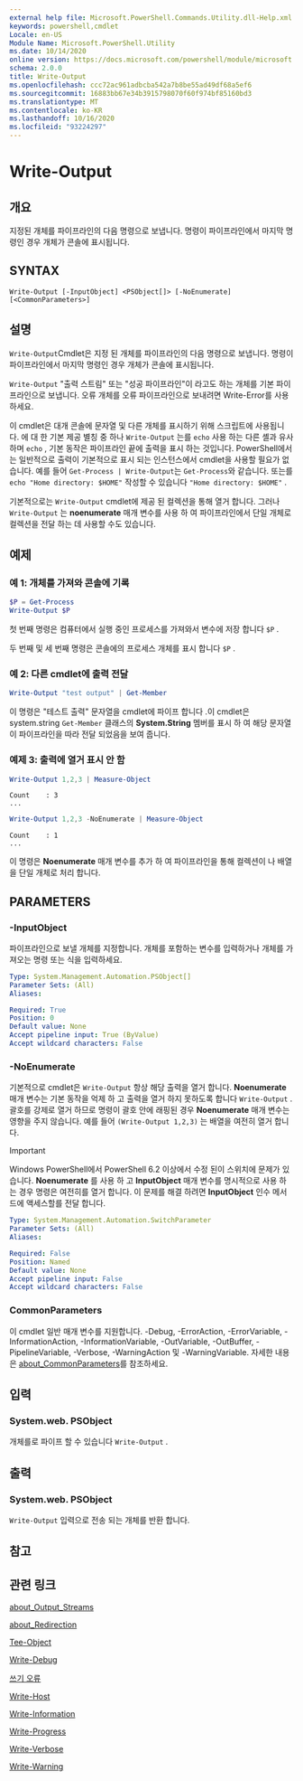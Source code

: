 ```yaml
---
external help file: Microsoft.PowerShell.Commands.Utility.dll-Help.xml
keywords: powershell,cmdlet
Locale: en-US
Module Name: Microsoft.PowerShell.Utility
ms.date: 10/14/2020
online version: https://docs.microsoft.com/powershell/module/microsoft.powershell.utility/write-output?view=powershell-5.1&WT.mc_id=ps-gethelp
schema: 2.0.0
title: Write-Output
ms.openlocfilehash: ccc72ac961adbcba542a7b8be55ad49df68a5ef6
ms.sourcegitcommit: 16883bb67e34b3915798070f60f974bf85160bd3
ms.translationtype: MT
ms.contentlocale: ko-KR
ms.lasthandoff: 10/16/2020
ms.locfileid: "93224297"
---
```

# Write-Output

## 개요
지정된 개체를 파이프라인의 다음 명령으로 보냅니다. 명령이 파이프라인에서 마지막 명령인 경우 개체가 콘솔에 표시됩니다.

## SYNTAX

```
Write-Output [-InputObject] <PSObject[]> [-NoEnumerate] [<CommonParameters>]
```

## 설명

`Write-Output`Cmdlet은 지정 된 개체를 파이프라인의 다음 명령으로 보냅니다.
명령이 파이프라인에서 마지막 명령인 경우 개체가 콘솔에 표시됩니다.

`Write-Output` "출력 스트림" 또는 "성공 파이프라인"이 라고도 하는 개체를 기본 파이프라인으로 보냅니다. 오류 개체를 오류 파이프라인으로 보내려면 Write-Error를 사용하세요.

이 cmdlet은 대개 콘솔에 문자열 및 다른 개체를 표시하기 위해 스크립트에 사용됩니다. 에 대 한 기본 제공 별칭 중 하나 `Write-Output` 는를 `echo` 사용 하는 다른 셸과 유사 하며 `echo` , 기본 동작은 파이프라인 끝에 출력을 표시 하는 것입니다. PowerShell에서는 일반적으로 출력이 기본적으로 표시 되는 인스턴스에서 cmdlet을 사용할 필요가 없습니다. 예를 들어 `Get-Process | Write-Output`는 `Get-Process`와 같습니다. 또는를 `echo "Home directory: $HOME"` 작성할 수 있습니다 `"Home directory: $HOME"` .

기본적으로는 `Write-Output` cmdlet에 제공 된 컬렉션을 통해 열거 합니다. 그러나 `Write-Output` 는 **noenumerate** 매개 변수를 사용 하 여 파이프라인에서 단일 개체로 컬렉션을 전달 하는 데 사용할 수도 있습니다.

## 예제

### 예 1: 개체를 가져와 콘솔에 기록

```powershell
$P = Get-Process
Write-Output $P
```

첫 번째 명령은 컴퓨터에서 실행 중인 프로세스를 가져와서 변수에 저장 합니다 `$P` .

두 번째 및 세 번째 명령은 콘솔에의 프로세스 개체를 표시 합니다 `$P` .

### 예 2: 다른 cmdlet에 출력 전달

```powershell
Write-Output "test output" | Get-Member
```

이 명령은 "테스트 출력" 문자열을 cmdlet에 파이프 합니다 .이 cmdlet은 system.string `Get-Member` 클래스의 **System.String** 멤버를 표시 하 여 해당 문자열이 파이프라인을 따라 전달 되었음을 보여 줍니다.

### 예제 3: 출력에 열거 표시 안 함

```powershell
Write-Output 1,2,3 | Measure-Object
```

```Output
Count    : 3
...
```

```powershell
Write-Output 1,2,3 -NoEnumerate | Measure-Object
```

```Output
Count    : 1
...
```

이 명령은 **Noenumerate** 매개 변수를 추가 하 여 파이프라인을 통해 컬렉션이 나 배열을 단일 개체로 처리 합니다.

## PARAMETERS

### -InputObject

파이프라인으로 보낼 개체를 지정합니다. 개체를 포함하는 변수를 입력하거나 개체를 가져오는 명령 또는 식을 입력하세요.

```yaml
Type: System.Management.Automation.PSObject[]
Parameter Sets: (All)
Aliases:

Required: True
Position: 0
Default value: None
Accept pipeline input: True (ByValue)
Accept wildcard characters: False
```

### -NoEnumerate

기본적으로 cmdlet은 `Write-Output` 항상 해당 출력을 열거 합니다. **Noenumerate** 매개 변수는 기본 동작을 억제 하 고 출력을 열거 하지 못하도록 합니다 `Write-Output` . 괄호를 강제로 열거 하므로 명령이 괄호 안에 래핑된 경우 **Noenumerate** 매개 변수는 영향을 주지 않습니다. 예를 들어 `(Write-Output 1,2,3)` 는 배열을 여전히 열거 합니다.

> [!IMPORTANT]
> Windows PowerShell에서 PowerShell 6.2 이상에서 수정 된이 스위치에 문제가 있습니다. **Noenumerate** 를 사용 하 고 **InputObject** 매개 변수를 명시적으로 사용 하는 경우 명령은 여전히를 열거 합니다. 이 문제를 해결 하려면 **InputObject** 인수 메서드에 액세스할를 전달 합니다.

```yaml
Type: System.Management.Automation.SwitchParameter
Parameter Sets: (All)
Aliases:

Required: False
Position: Named
Default value: None
Accept pipeline input: False
Accept wildcard characters: False
```

### CommonParameters

이 cmdlet 일반 매개 변수를 지원합니다. -Debug, -ErrorAction, -ErrorVariable, -InformationAction, -InformationVariable, -OutVariable, -OutBuffer, -PipelineVariable, -Verbose, -WarningAction 및 -WarningVariable. 자세한 내용은 [about_CommonParameters](https://go.microsoft.com/fwlink/?LinkID=113216)를 참조하세요.

## 입력

### System.web. PSObject

개체를로 파이프 할 수 있습니다 `Write-Output` .

## 출력

### System.web. PSObject

`Write-Output` 입력으로 전송 되는 개체를 반환 합니다.

## 참고

## 관련 링크

[about_Output_Streams](../Microsoft.PowerShell.Core/About/about_Output_Streams.md)

[about_Redirection](../Microsoft.PowerShell.Core/About/about_Redirection.md)

[Tee-Object](Tee-Object.md)

[Write-Debug](Write-Debug.md)

[쓰기 오류](Write-Error.md)

[Write-Host](Write-Host.md)

[Write-Information](Write-Information.md)

[Write-Progress](Write-Progress.md)

[Write-Verbose](Write-Verbose.md)

[Write-Warning](Write-Warning.md)
